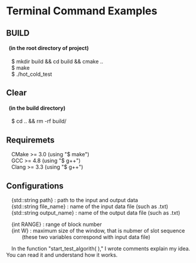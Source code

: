 # Terminal Command Examples
## BUILD
#### &ensp;(in the root directory of project)  
&emsp;$ mkdir build && cd build && cmake ..     
&emsp;$ make    
&emsp;$ ./hot_cold_test    

## Clear
#### &ensp;(in the build directory)
&emsp;$ cd .. && rm -rf build/    

## Requiremets
&emsp;CMake >= 3.0 (using "$ make")    
&emsp;GCC >= 4.8 (using "$ g++")    
&emsp;Clang >= 3.3 (using "$ g++")    

## Configurations
&emsp;{std::string path}        : path to the input and output data    
&emsp;{std::string file_name}   : name of the input data file (such as .txt)    
&emsp;{std::string output_name} : name of the output data file (such as .txt)    

&emsp;{int RANGE} : range of block number    
&emsp;{int W}     : maximum size of the window, that is nubmer of slot sequence    
&emsp;&emsp;&emsp;(these two variables correspond with input data file)    

&emsp;In the function "start_test_algorith( )," I wrote comments explain my idea. You can read it and understand how it works.